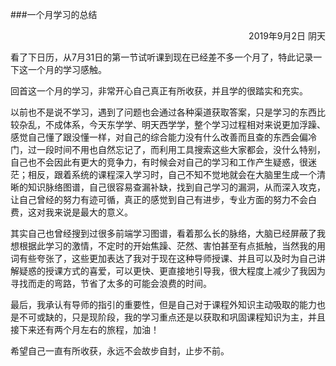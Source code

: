 ###一个月学习的总结 

<p style="text-align: right">2019年9月2日 阴天</p>

看了下日历，从7月31日的第一节试听课到现在已经差不多一个月了，特此记录一下这一个月的学习感触。

回首这一个月的学习，非常开心自己真正有所收获，并且学的很踏实和充实。

以前也不是说不学习，遇到了问题也会通过各种渠道获取答案，只是学习的东西比较杂乱，不成体系，今天东学学、明天西学学，整个学习过程相对来说更加浮躁、感觉自己懂了跟没懂一样，对自己的综合能力没有什么改善而且查的东西会偏冷门，过一段时间不用也自然忘记了，而利用工具搜索这些大家都会，没什么特别，自己也不会因此有更大的竞争力，有时候会对自己的学习和工作产生疑惑，很迷茫；相反，跟着系统的课程深入学习时，自己不知不觉地就会在大脑里生成一个清晰的知识脉络图谱，自己很容易查漏补缺，找到自己学习的漏洞，从而深入攻克，让自己曾经的努力有迹可循，真正的感觉到自己有进步，专业方面的努力不会白费，这对我来说是最大的意义。

其实自己也曾经搜到过很多前端学习图谱，看着那么长的脉络，大脑已经屏蔽了我想根据此学习的激情，不定时的开始焦躁、茫然、害怕甚至有点抵触，当然我的用词有些夸张了，这些更加表达了我对于现在这种导师授课、并且可以及时为自己讲解疑惑的授课方式的喜爱，可以更快、更直接地引导我，很大程度上减少了我因为寻找而走的弯路，节省了太多的可能会浪费的时间。

最后，我承认有导师的指引的重要性，但是自己对于课程外知识主动吸取的能力也是不可或缺的，只是现阶段，我的学习重点还是以获取和巩固课程知识为主，并且接下来还有两个月左右的旅程，加油！

希望自己一直有所收获，永远不会故步自封，止步不前。